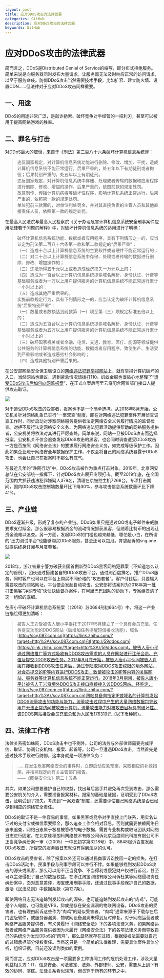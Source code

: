 ```yaml
---
layout: post
title: 应对DDoS攻击的法律武器
categories: GitHub
description: 应对DDoS攻击的法律武器
keywords: GitHub
---
```

应对DDoS攻击的法律武器
=============

简而言之，DDoS是Distributed Denial of Service的缩写，即分布式拒绝服务。简单来说是向服务器同时发布大量请求，让服务器无法及时响应正常的访问请求，以至于服务瘫痪。防御DDoS攻击当然需要技术手段，比如扩容、建立防火墙、设置CDN……但法律对于应对DDoS攻击同样重要。

**一、用途**
--------

DDoS的用途非常广泛，是敲诈勒索、破坏竞争对手经营的一把利刃，甚至可以被用于提高网络游戏的胜率。


**二、罪名与打击**
-----------

对DDoS最大的威慑，来自于《刑法》第二百八十六条破坏计算机信息系统罪：

> 违反国家规定，对计算机信息系统功能进行删除、修改、增加、干扰，造成计算机信息系统不能正常运行，后果严重的，处五年以下有期徒刑或者拘役；后果特别严重的，处五年以上有期徒刑。  
> 违反国家规定，对计算机信息系统中存储、处理或者传输的数据和应用程序进行删除、修改、增加的操作，后果严重的，依照前款的规定处罚。  
> 故意制作、传播计算机病毒等破坏性程序，影响计算机系统正常运行，后果严重的，依照第一款的规定处罚。  
> 单位犯前三款罪的，对单位判处罚金，并对其直接负责的主管人员和其他直接责任人员，依照第一款的规定处罚。

在最高人民法院与最高人民检察院《关于办理危害计算机信息系统安全刑事案件应用法律若干问题的解释》中，对破坏计算机信息系统的适用进行了明确：

> 破坏计算机信息系统功能、数据或者应用程序，具有下列情形之一的，应当认定为刑法第二百八十六条第一款和第二款规定的“后果严重”：  
> （一）造成十台以上计算机信息系统的主要软件或者硬件不能正常运行的；  
> （二）对二十台以上计算机信息系统中存储、处理或者传输的数据进行删除、修改、增加操作的；  
> （三）违法所得五千元以上或者造成经济损失一万元以上的；  
> （四）造成为一百台以上计算机信息系统提供域名解析、身份认证、计费等基础服务或者为一万以上用户提供服务的计算机信息系统不能正常运行累计一小时以上的；  
> （五）造成其他严重后果的。  
> 实施前款规定行为，具有下列情形之一的，应当认定为破坏计算机信息系统“后果特别严重”：  
> （一）数量或者数额达到前款第（一）项至第（三）项规定标准五倍以上的；  
> （二）造成为五百台以上计算机信息系统提供域名解析、身份认证、计费等基础服务或者为五万以上用户提供服务的计算机信息系统不能正常运行累计一小时以上的；  
> （三）破坏国家机关或者金融、电信、交通、教育、医疗、能源等领域提供公共服务的计算机信息系统的功能、数据或者应用程序，致使生产、生活受到严重影响或者造成恶劣社会影响的；  
> （四）造成其他特别严重后果的。

  
在公安部网络安全保卫局设立的[网络违法犯罪举报网站](https://link.zhihu.com/?target=http%3A//www.cyberpolice.cn/wfjb/)上，就有举报计算机破坏的入口，当然网站也建议，遇到紧急情况请拨打110。蚂蚁金服也很贴心地整理了“[遭受DDoS攻击后如何向网监报案](https://link.zhihu.com/?target=https%3A//tech.antfin.com/docs/2/58734%3Fspm%3Da2c4g.11186623.2.8.uhGQXh)”，在正式立案后阿里云将配合网监部门接口人提供攻击取证。

![](https://pic2.zhimg.com/v2-d11c4f3afb309dd0eb490791b53e7775_r.jpg)

对于遭受DDoS攻击的受害者，报案也不是一个简单选择。从2018年8月开始，公安机关针对网络乱象已实行“一案双查”制度，即在对网络违法犯罪案件开展侦查调查工作时，同步启动对涉案网络服务提供者法定网络安全义务履行情况的监督检查。对拒不履行法定网络安全义务、为网络违法犯罪活动提供帮助的网络服务提供者，公安机关将依法对其进行严厉查处。简单来说，网站一旦被DDoS攻击而选择报案，公安机关不仅会追查发起DDoS攻击的黑客，也会同时调查遭受DDoS攻击一方是否按照《网络安全法》的要求履行网络安全义务，如完成等级保护工作。因此如果企业疏于网络安全与数据保护工作，不仅会将自己的网络系统暴露于DDoS攻击，也会让自己在报案时不那么有底气。

在最近几年的“净网行动”中，DDoS攻击被作为重点打击对象。2019年，北京网安总队在公安部统一指挥下，针对DDoS攻击展开专项打击。截至2019年底，在全国范围内共抓获违法犯罪嫌疑人379名，清理在京被控主机7268台。专项打击期间，国内DDoS攻击控制端数量环比下降30%，参与攻击信息系统数量环比下降41%。

**三、产业链**
---------

DDoS逐渐升级，形成了复杂的产业链。DDoS如果只是通过QQ或电子邮件来威胁要求支付赎金，那么很容易根据资金的流动情况抓获黑客，但随着比特币的出现让资金流难以追查。另一方面，发起DDoS的门槛也越来越低，哪怕是小白，在所谓的“压力测试平台”也能够购买DDoS服务，甚至还可以包月。育碧起诉的sng.one就提供终身订阅与月度套餐。

![](https://pic2.zhimg.com/v2-10ee9d7eae6477dfea3cad8c8eee4fd1_r.jpg)

2018年，浙江省景宁警方破获全国首例新型DDoS黑客网络犯罪案（不知道怎么认定的首例），团伙通过搭建各自的DDoS攻击平台，通过刷百度排名，推广DDoS服务，同时客户也可以在平台上购买不同价格的“攻击套餐”。客户付钱后，只要输入需要攻击的网站网址，平台便会发起自动攻击。公安部将该案列为2018年第一批打击黑客“净网专项”快侦快破督办案件，在阿里巴巴团队的协助下，专案组摸清了这一组织的底细。

在唐小平破坏计算机信息系统案（（2018）苏0684刑初664号）中，将这一产业链描绘得更加清晰：

> 被告人王岩受被告人唐小平委托于2017年5月建立了一个具有会员充值、任务提交功能的DDOS网站（后增加任务提醒短信接收功能），域名[http://scy.087.com.cn](https://link.zhihu.com/?target=http%3A//scy.087.com.cn)和[http://59ddos.com](https://link.zhihu.com/?target=http%3A//59ddos.com)。被告人唐小平通过网络推广等方式吸收有DDOS攻击需求的人员在网站进行注册会员、充值及提交DDOS攻击任务。2017年9月底开始，被告人唐小平伙同被告人肖媛在接收到DDOS攻击任务后，通过登陆取得DDOS攻击权限的境外网站，对会员提交的IP等内容进行DDOS攻击，致使被攻击的IP等内容的关联网站、服务器等计算机信息系统不能正常运行。2018年3月期间，被告人唐小平让被告人王岩将境外DDOS攻击接口直接接入该DDOS网站。经鉴定，[http://scy.087.com.cn](https://link.zhihu.com/?target=http%3A//scy.087.com.cn)网站具备向指定IP或域名的计算机发起DDOS流量攻击的功能与能力，流量攻击过程中产生的大量网络数据包导致用户无法正常访问被攻击计算机，流量攻击能力对被攻击目标具有破坏性。该DDOS网站接受会员充值总和为人民币176310元（以下币种同）。

**四、法律工作者**
----------------

法律关系密如蛛网，DDoS攻击中也不例外。公司的法务与外部律师需要完成评估、取证、协调公安机构、报案、起诉等。公司一旦遭遇DDoS攻击，当然首先是通过技术手段进行防御，这本身就是一项法律义务：

> ……在发生危害网络安全的事件时，立即启动应急预案，采取相应的补救措施，并按照规定向有关主管部门报告。  
> ——《网络安全法》第二十五条

其次，如果公司想要维护自己的权益，找出幕后黑手并避免再次受到攻击，那么需要公安机关的介入，需要准备报案材料。报案的基础是证据，证明受到了DDoS攻击，证明受到了损失。考虑到“一案双查”制度，还需要评估自己网络系统是否已经尽到相应的网络安全责任。

DDoS的取证不是一件容易的事情，如果黑客或竞争对手直接上门联系，用实名认证过的支付宝或微信索要赎金，那么追查工作会相对容易。否则就需要依赖网络日志来追查，网络日志属于极易被篡改的电子数据，需要专业机构或取证团队对网络日志进行固定。在北京珠穆朗玛网络技术有限公司诉北京百度网讯科技有限公司不正当竞争纠纷案一审（（2005）一中民初字第3218号）中，8848起诉百度发起DDoS攻击，所提交的服务器日志就没有得到法庭的认可。

DDoS攻击的受害者，除了报案以外还可以通过民商事诉讼挽回一定的损失。在打击DDoS活动中，民事手段与刑事手段可以并行不悖。如果能够找到发起DDoS攻击的源头或黑客，那么可以用不正当竞争、不当得利或侵犯财产权进行诉讼，甚至可以主张侵犯了自己的数据权益。在浙江淘宝网络有限公司诉杜某等网络侵权责任纠纷案中，面对恶意差评，淘宝使用刑事手段，还通过民事手段保护自己的数据，激活《民法总则》中数据条款（第127条）。

即使网络日志无法追踪到发起攻击的源头，也可能追踪到发起攻击的“肉鸡”，可能是个人电脑，也可能是VPS，抑或是存在安全漏洞的物联网设备。DDoS攻击的受害者，也有理由起诉这些作为“肉鸡”的疑似受害者。“肉鸡”通常来源于下载存在后门盗版软件，或服务器漏洞、物联网设备漏洞未得到及时修复。对于网络运营者或网络产品服务提供者，有义务履行《网络安全法》下的各项法律义务，如果网络运营者或网络产品服务提供者因为未履行《网络安全法》下的各项法律义务而导致自己的系统沦为发动DDoS的“肉鸡”，那么显然就存在过错，根据侵权法需要就自己的过错承担部分侵权责任。当然这只是一个简单的法律推理，需要具体案件具体分析，组织证据，目前还没读到类似的案例。

简而言之，应对DDoS攻击是一项需要多工种协同工作的危机处理工作，涉及大量利益相关方：IT、信息安全、司法鉴定、法务、外部律师、公安，需要从上到下有效的协同、演练。法律关系看似淡薄，但贯穿于所有的环节之中。


